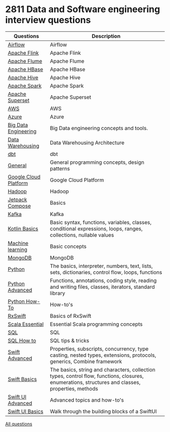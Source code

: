 # 2811 Data and Software engineering interview questions
| Questions | Description |
| --- | --- |
| [Airflow](content/apache_airflow.md) | Airflow |
| [Apache Flink](content/apache_flink.md) | Apache Flink |
| [Apache Flume](content/apache_flume.md) | Apache Flume |
| [Apache HBase](content/apache_hbase.md) | Apache HBase |
| [Apache Hive](content/apache_hive.md) | Apache Hive |
| [Apache Spark](content/apache_spark.md) | Apache Spark |
| [Apache Superset](content/apache_superset.md) | Apache Superset |
| [AWS](content/aws.md) | AWS |
| [Azure](content/azure.md) | Azure |
| [Big Data Engineering](content/bigdata.md) | Big Data engineering concepts and tools. |
| [Data Warehousing](content/dwha.md) | Data Warehousing Architecture |
| [dbt](content/dbt.md) | dbt |
| [General](content/general.md) | General programming concepts, design patterns |
| [Google Cloud Platform](content/gcp.md) | Google Cloud Platform |
| [Hadoop](content/hadoop.md) | Hadoop |
| [Jetpack Compose](content/jetpack_compose.md) | Basics |
| [Kafka](content/apache_kafka.md) | Kafka |
| [Kotlin Basics](content/kotlin.md) | Basic syntax, functions, variables, classes, conditional expressions, loops, ranges, collections, nullable values |
| [Machine learning](content/machine_learning.md) | Basic concepts |
| [MongoDB](content/mongodb.md) | MongoDB |
| [Python](content/python.md) | The basics, interpreter, numbers, text, lists, sets, dictionaries, control flow, loops, functions |
| [Python Advanced](content/pythonadvanced.md) | Functions, annotations, coding style, reading and writing files, classes, iterators, standard library |
| [Python How-To](content/pythonhowto.md) | How-to's |
| [RxSwift](content/rxswift.md) | Basics of RxSwift |
| [Scala Essential](content/scala.md) | Essential Scala programming concepts |
| [SQL](content/sql.md) | SQL |
| [SQL How to](content/sqlhowto.md) | SQL tips & tricks |
| [Swift Advanced](content/swiftadvanced.md) | Properties, subscripts, concurrency, type casting, nested types, extensions, protocols, generics, Combine framework |
| [Swift Basics](content/swift.md) | The basics, string and characters, collection types, control flow, functions, closures, enumerations, structures and classes, properties, methods |
| [Swift UI Advanced](content/swiftuiadvanced.md) | Advanced topics and how-to's |
| [Swift UI Basics](content/swiftui.md) | Walk through the building blocks of a SwiftUI |


[All questions](content/_all.md)
